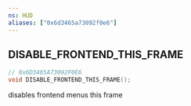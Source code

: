```yaml
---
ns: HUD
aliases: ["0x6d3465a73092f0e6"]
---
```

## DISABLE_FRONTEND_THIS_FRAME

```c
// 0x6D3465A73092F0E6
void DISABLE_FRONTEND_THIS_FRAME();
```

disables frontend menus this frame

